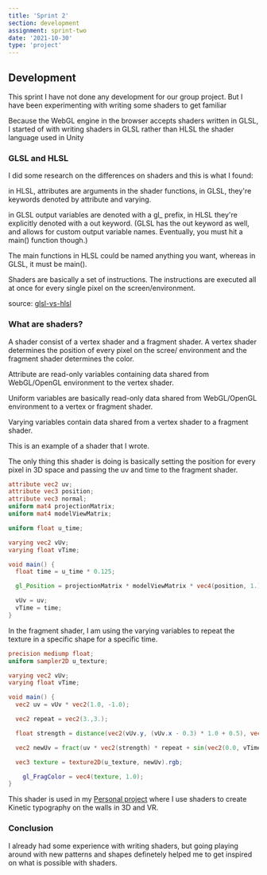 ```yaml
---
title: 'Sprint 2'
section: development
assignment: sprint-two
date: '2021-10-30'
type: 'project'
---
```


<h2>Development</h2>

<p>This sprint I have not done any development for our group project. But I have been experimenting with writing some shaders to get familiar</p>

<p>Because the WebGL engine in the browser accepts shaders written in GLSL, I started of with writing shaders in GLSL rather than HLSL the shader language used in Unity</p>

<h3>GLSL and HLSL</h3>

I did some research on the differences on shaders and this is what I found:

in HLSL, attributes are arguments in the shader functions, in GLSL, they're keywords denoted by attribute and varying.

in GLSL output variables are denoted with a gl\_ prefix, in HLSL they're explicitly denoted with a out keyword. (GLSL has the out keyword as well, and allows for custom output variable names. Eventually, you must hit a main() function though.)

The main functions in HLSL could be named anything you want, whereas in GLSL, it must be main().

Shaders are basically a set of instructions. The instructions are executed all at once for every single pixel on the screen/environment.

source: <a href="https://codepen.io/alaingalvan/post/glsl-vs-hlsl">glsl-vs-hlsl</a>

<h3>What are shaders?</H3>

A shader consist of a vertex shader and a fragment shader. A vertex shader determines the position of every pixel on the scree/ environment and the fragment shader determines the color.

Attribute are read-only variables containing data shared from WebGL/OpenGL environment to the vertex shader.

Uniform variables are basically read-only data shared from WebGL/OpenGL environment to a vertex or fragment shader.

Varying variables contain data shared from a vertex shader to a fragment shader.

This is an example of a shader that I wrote.

The only thing this shader is doing is basically setting the position for every pixel in 3D space and passing the uv and time to the fragment shader.

```glsl
attribute vec2 uv;
attribute vec3 position;
attribute vec3 normal;
uniform mat4 projectionMatrix;
uniform mat4 modelViewMatrix;

uniform float u_time;

varying vec2 vUv;
varying float vTime;

void main() {
  float time = u_time * 0.125;

  gl_Position = projectionMatrix * modelViewMatrix * vec4(position, 1.);

  vUv = uv;
  vTime = time;
}

```

In the fragment shader, I am using the varying variables to repeat the texture in a specific shape for a specific time.

```glsl
precision mediump float;
uniform sampler2D u_texture;

varying vec2 vUv;
varying float vTime;

void main() {
  vec2 uv = vUv * vec2(1.0, -1.0);

  vec2 repeat = vec2(3.,3.);

  float strength = distance(vec2(vUv.y, (vUv.x - 0.3) * 1.0 + 0.5), vec2(0.5));

  vec2 newUv = fract(uv * vec2(strength) * repeat + sin(vec2(0.0, vTime * 1.25)));

  vec3 texture = texture2D(u_texture, newUv).rgb;

	gl_FragColor = vec4(texture, 1.0);
}
```

This shader is used in my <a target="_blank" href="https://www.thenext.gallery/">Personal project</a> where I use shaders to create Kinetic typography on the walls in 3D and VR.

<h3>Conclusion</h3>
<p>I already had some experience with writing shaders, but going playing around with new patterns and shapes definetely helped me to get inspired on what is possible with shaders.</p>
